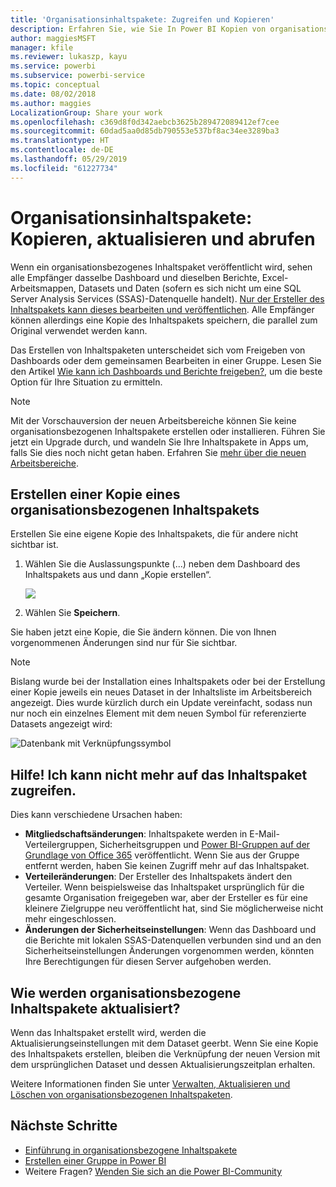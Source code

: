 ```yaml
---
title: 'Organisationsinhaltspakete: Zugreifen und Kopieren'
description: Erfahren Sie, wie Sie In Power BI Kopien von organisationsbezogenen Inhaltspaketen erstellen und wie die Problembehandlung verläuft, wenn beim Zugriff darauf Probleme auftreten.
author: maggiesMSFT
manager: kfile
ms.reviewer: lukaszp, kayu
ms.service: powerbi
ms.subservice: powerbi-service
ms.topic: conceptual
ms.date: 08/02/2018
ms.author: maggies
LocalizationGroup: Share your work
ms.openlocfilehash: c369d8f0d342aebcb3625b289472089412ef7cee
ms.sourcegitcommit: 60dad5aa0d85db790553e537bf8ac34ee3289ba3
ms.translationtype: HT
ms.contentlocale: de-DE
ms.lasthandoff: 05/29/2019
ms.locfileid: "61227734"
---
```

# <a name="organizational-content-packs-copy-refresh-and-get-access"></a>Organisationsinhaltspakete: Kopieren, aktualisieren und abrufen

Wenn ein organisationsbezogenes Inhaltspaket veröffentlicht wird, sehen alle Empfänger dasselbe Dashboard und dieselben Berichte, Excel-Arbeitsmappen, Datasets und Daten (sofern es sich nicht um eine SQL Server Analysis Services (SSAS)-Datenquelle handelt).  [Nur der Ersteller des Inhaltspakets kann dieses bearbeiten und veröffentlichen](service-organizational-content-pack-manage-update-delete.md).  Alle Empfänger können allerdings eine Kopie des Inhaltspakets speichern, die parallel zum Original verwendet werden kann.

Das Erstellen von Inhaltspaketen unterscheidet sich vom Freigeben von Dashboards oder dem gemeinsamen Bearbeiten in einer Gruppe. Lesen Sie den Artikel [Wie kann ich Dashboards und Berichte freigeben?](service-how-to-collaborate-distribute-dashboards-reports.md), um die beste Option für Ihre Situation zu ermitteln.

> [!NOTE]
> Mit der Vorschauversion der neuen Arbeitsbereiche können Sie keine organisationsbezogenen Inhaltspakete erstellen oder installieren. Führen Sie jetzt ein Upgrade durch, und wandeln Sie Ihre Inhaltspakete in Apps um, falls Sie dies noch nicht getan haben. Erfahren Sie [mehr über die neuen Arbeitsbereiche](service-create-the-new-workspaces.md).
>

## <a name="create-a-copy-of-an-organizational-content-pack"></a>Erstellen einer Kopie eines organisationsbezogenen Inhaltspakets
Erstellen Sie eine eigene Kopie des Inhaltspakets, die für andere nicht sichtbar ist.

1. Wählen Sie die Auslassungspunkte (...) neben dem Dashboard des Inhaltspakets aus und dann „Kopie erstellen“.

    ![](media/service-organizational-content-pack-copy-refresh-access/power-bi-create-copy-organizational-content-pack.png)
2. Wählen Sie **Speichern**.  

Sie haben jetzt eine Kopie, die Sie ändern können. Die von Ihnen vorgenommenen Änderungen sind nur für Sie sichtbar.

> [!NOTE]
> Bislang wurde bei der Installation eines Inhaltspakets oder bei der Erstellung einer Kopie jeweils ein neues Dataset in der Inhaltsliste im Arbeitsbereich angezeigt. Dies wurde kürzlich durch ein Update vereinfacht, sodass nun nur noch ein einzelnes Element mit dem neuen Symbol für referenzierte Datasets angezeigt wird:
>
> ![Datenbank mit Verknüpfungssymbol](media/service-organizational-content-pack-copy-refresh-access/power-bi-dataset-reference-icon.png)
>

## <a name="help--i-can-no-longer-access-the-content-pack"></a>Hilfe!  Ich kann nicht mehr auf das Inhaltspaket zugreifen.
Dies kann verschiedene Ursachen haben:

* **Mitgliedschaftsänderungen**:  Inhaltspakete werden in E-Mail-Verteilergruppen, Sicherheitsgruppen und [Power BI-Gruppen auf der Grundlage von Office 365](https://support.office.com/article/Create-a-group-in-Office-365-7124dc4c-1de9-40d4-b096-e8add19209e9) veröffentlicht.  Wenn Sie aus der Gruppe entfernt werden, haben Sie keinen Zugriff mehr auf das Inhaltspaket.
* **Verteileränderungen**: Der Ersteller des Inhaltspakets ändert den Verteiler. Wenn beispielsweise das Inhaltspaket ursprünglich für die gesamte Organisation freigegeben war, aber der Ersteller es für eine kleinere Zielgruppe neu veröffentlicht hat, sind Sie möglicherweise nicht mehr eingeschlossen.
* **Änderungen der Sicherheitseinstellungen**: Wenn das Dashboard und die Berichte mit lokalen SSAS-Datenquellen verbunden sind und an den Sicherheitseinstellungen Änderungen vorgenommen werden, könnten Ihre Berechtigungen für diesen Server aufgehoben werden.

## <a name="how-are-organizational-content-packs-refreshed"></a>Wie werden organisationsbezogene Inhaltspakete aktualisiert?
Wenn das Inhaltspaket erstellt wird, werden die Aktualisierungseinstellungen mit dem Dataset geerbt.  Wenn Sie eine Kopie des Inhaltspakets erstellen, bleiben die Verknüpfung der neuen Version mit dem ursprünglichen Dataset und dessen Aktualisierungszeitplan erhalten.

Weitere Informationen finden Sie unter [Verwalten, Aktualisieren und Löschen von organisationsbezogenen Inhaltspaketen](service-organizational-content-pack-manage-update-delete.md).

## <a name="next-steps"></a>Nächste Schritte
* [Einführung in organisationsbezogene Inhaltspakete](service-organizational-content-pack-introduction.md)
* [Erstellen einer Gruppe in Power BI](service-create-distribute-apps.md)
* Weitere Fragen? [Wenden Sie sich an die Power BI-Community](http://community.powerbi.com/)
